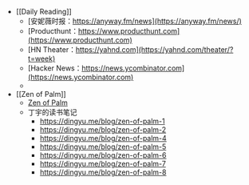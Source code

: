 - [[Daily Reading]]
	- [安妮薇时报：https://anyway.fm/news](https://anyway.fm/news/)
	- [Producthunt：https://www.producthunt.com](https://www.producthunt.com)
	- [HN Theater：https://yahnd.com](https://yahnd.com/theater/?t=week)
	- [Hacker News：https://news.ycombinator.com](https://news.ycombinator.com)
	-
- [[Zen of Palm]]
	- [Zen of Palm](http://www.cs.uml.edu/~fredm/courses/91.308-fall05/palm/zenofpalm.pdf)
	- 丁宇的读书笔记
		- https://dingyu.me/blog/zen-of-palm-1
		- https://dingyu.me/blog/zen-of-palm-2
		- https://dingyu.me/blog/zen-of-palm-4
		- https://dingyu.me/blog/zen-of-palm-5
		- https://dingyu.me/blog/zen-of-palm-6
		- https://dingyu.me/blog/zen-of-palm-7
		- https://dingyu.me/blog/zen-of-palm-8